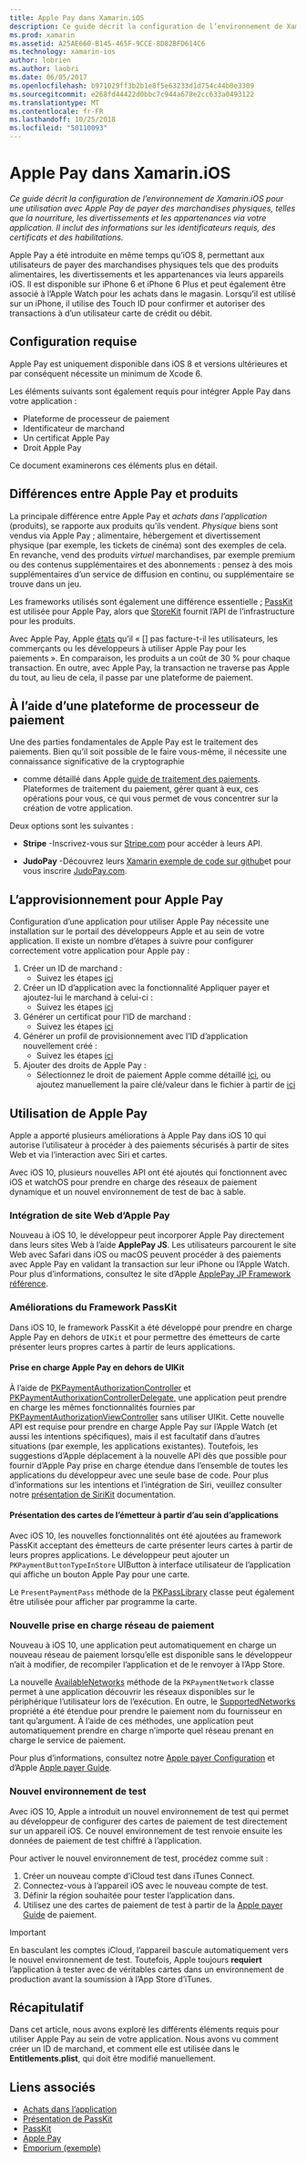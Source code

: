 ```yaml
---
title: Apple Pay dans Xamarin.iOS
description: Ce guide décrit la configuration de l’environnement de Xamarin.iOS pour une utilisation avec Apple Pay de payer des marchandises physiques, telles que la nourriture, les divertissements et les appartenances via votre application. Il inclut des informations sur les identificateurs requis, des certificats et des habilitations.
ms.prod: xamarin
ms.assetid: A25AE660-B145-465F-9CCE-8D82BFD614C6
ms.technology: xamarin-ios
author: lobrien
ms.author: laobri
ms.date: 06/05/2017
ms.openlocfilehash: b971029ff3b2b1e8f5e63233d1d754c44b0e3309
ms.sourcegitcommit: e268fd44422d0bbc7c944a678e2cc633a0493122
ms.translationtype: MT
ms.contentlocale: fr-FR
ms.lasthandoff: 10/25/2018
ms.locfileid: "50110093"
---
```

# <a name="apple-pay-in-xamarinios"></a>Apple Pay dans Xamarin.iOS

_Ce guide décrit la configuration de l’environnement de Xamarin.iOS pour une utilisation avec Apple Pay de payer des marchandises physiques, telles que la nourriture, les divertissements et les appartenances via votre application. Il inclut des informations sur les identificateurs requis, des certificats et des habilitations._

Apple Pay a été introduite en même temps qu’iOS 8, permettant aux utilisateurs de payer des marchandises physiques tels que des produits alimentaires, les divertissements et les appartenances via leurs appareils iOS. Il est disponible sur iPhone 6 et iPhone 6 Plus et peut également être associé à l’Apple Watch pour les achats dans le magasin. Lorsqu’il est utilisé sur un iPhone, il utilise des Touch ID pour confirmer et autoriser des transactions à d’un utilisateur carte de crédit ou débit.

## <a name="requirements"></a>Configuration requise

Apple Pay est uniquement disponible dans iOS 8 et versions ultérieures et par conséquent nécessite un minimum de Xcode 6.

Les éléments suivants sont également requis pour intégrer Apple Pay dans votre application :

 - Plateforme de processeur de paiement
 - Identificateur de marchand
 - Un certificat Apple Pay
 - Droit Apple Pay

Ce document examinerons ces éléments plus en détail.

## <a name="differences-between-apple-pay-and-iap"></a>Différences entre Apple Pay et produits

La principale différence entre Apple Pay et *achats dans l’application* (produits), se rapporte aux produits qu’ils vendent. *Physique* biens sont vendus via Apple Pay ; alimentaire, hébergement et divertissement physique (par exemple, les tickets de cinéma) sont des exemples de cela. En revanche, vend des produits *virtuel* marchandises, par exemple premium ou des contenus supplémentaires et des abonnements : pensez à des mois supplémentaires d’un service de diffusion en continu, ou supplémentaire se trouve dans un jeu.

Les frameworks utilisés sont également une différence essentielle ; [PassKit](https://developer.apple.com/library/ios/documentation/PassKit/Reference/PKPaymentAuthorizationViewController_Ref/) est utilisée pour Apple Pay, alors que [StoreKit](https://developer.apple.com/library/ios/documentation/PassKit/Reference/PKPaymentAuthorizationViewController_Ref/) fournit l’API de l’infrastructure pour les produits.

Avec Apple Pay, Apple [états](https://developer.apple.com/apple-pay/Getting-Started-with-Apple-Pay.pdf) qu’il « [] pas facture-t-il les utilisateurs, les commerçants ou les développeurs à utiliser Apple Pay pour les paiements ». En comparaison, les produits a un coût de 30 % pour chaque transaction. En outre, avec Apple Pay, la transaction ne traverse pas Apple du tout, au lieu de cela, il passe par une plateforme de paiement.

## <a name="using-a-payment-processor-platform"></a>À l’aide d’une plateforme de processeur de paiement

Une des parties fondamentales de Apple Pay est le traitement des paiements. Bien qu’il soit possible de le faire vous-même, il nécessite une connaissance significative de la cryptographie
- comme détaillé dans Apple [guide de traitement des paiements](https://developer.apple.com/library/ios/ApplePay_Guide/ProcessPayment.html).
Plateformes de traitement du paiement, gérer quant à eux, ces opérations pour vous, ce qui vous permet de vous concentrer sur la création de votre application.

Deux options sont les suivantes :

- **Stripe** -Inscrivez-vous sur [Stripe.com](https://stripe.com/) pour accéder à leurs API.

- **JudoPay** -Découvrez leurs [Xamarin exemple de code sur github](https://github.com/Judopay/Xamarin-Sample-App)et pour vous inscrire [JudoPay.com](https://www.judopay.com/).

## <a name="provisioning-for-apple-pay"></a>L’approvisionnement pour Apple Pay

Configuration d’une application pour utiliser Apple Pay nécessite une installation sur le portail des développeurs Apple et au sein de votre application. Il existe un nombre d’étapes à suivre pour configurer correctement votre application pour Apple pay :

1. Créer un ID de marchand :
    - Suivez les étapes [ici](~/ios/deploy-test/provisioning/capabilities/apple-pay-capabilities.md#merchantid)
2. Créer un ID d’application avec la fonctionnalité Appliquer payer et ajoutez-lui le marchand à celui-ci :
    - Suivez les étapes [ici](~/ios/deploy-test/provisioning/capabilities/apple-pay-capabilities.md#appid)
3. Générer un certificat pour l’ID de marchand :
    - Suivez les étapes [ici](~/ios/deploy-test/provisioning/capabilities/apple-pay-capabilities.md#certificate)
4. Générer un profil de provisionnement avec l’ID d’application nouvellement créé :
    - Suivez les étapes [ici](~/ios/get-started/installation/device-provisioning/manual-provisioning.md#provisioning)
5. Ajouter des droits de Apple Pay :
    - Sélectionnez le droit de paiement Apple comme détaillé [ici](~/ios/deploy-test/provisioning/entitlements.md), ou ajoutez manuellement la paire clé/valeur dans le fichier à partir de [ici](~/ios/deploy-test/provisioning/entitlements.md)

## <a name="working-with-apple-pay"></a>Utilisation de Apple Pay

Apple a apporté plusieurs améliorations à Apple Pay dans iOS 10 qui autorise l’utilisateur à procéder à des paiements sécurisés à partir de sites Web et via l’interaction avec Siri et cartes.

Avec iOS 10, plusieurs nouvelles API ont été ajoutés qui fonctionnent avec iOS et watchOS pour prendre en charge des réseaux de paiement dynamique et un nouvel environnement de test de bac à sable.

### <a name="apple-pay-website-integration"></a>Intégration de site Web d’Apple Pay

Nouveau à iOS 10, le développeur peut incorporer Apple Pay directement dans leurs sites Web à l’aide **ApplePay JS**. Les utilisateurs parcourent le site Web avec Safari dans iOS ou macOS peuvent procéder à des paiements avec Apple Pay en validant la transaction sur leur iPhone ou l’Apple Watch. Pour plus d’informations, consultez le site d’Apple [ApplePay JP Framework référence](https://developer.apple.com/reference/applepayjs).

### <a name="passkit-framework-enhancements"></a>Améliorations du Framework PassKit

Dans iOS 10, le framework PassKit a été développé pour prendre en charge Apple Pay en dehors de `UIKit` et pour permettre des émetteurs de carte présenter leurs propres cartes à partir de leurs applications.


#### <a name="supporting-apple-pay-outside-of-uikit"></a>Prise en charge Apple Pay en dehors de UIKit

À l’aide de [PKPaymentAuthorizationController](https://developer.apple.com/reference/passkit/pkpaymentauthorizationcontroller) et [PKPaymentAuthorixationControllerDelegate](https://developer.apple.com/reference/passkit/pkpaymentauthorizationcontrollerdelegate), une application peut prendre en charge les mêmes fonctionnalités fournies par [ PKPaymentAuthorizationViewController](https://developer.apple.com/reference/passkit/pkpaymentauthorizationviewcontroller) sans utiliser UIKit. Cette nouvelle API est requise pour prendre en charge Apple Pay sur l’Apple Watch (et aussi les intentions spécifiques), mais il est facultatif dans d’autres situations (par exemple, les applications existantes). Toutefois, les suggestions d’Apple déplacement à la nouvelle API dès que possible pour fournir d’Apple Pay prise en charge étendue dans l’ensemble de toutes les applications du développeur avec une seule base de code. Pour plus d’informations sur les intentions et l’intégration de Siri, veuillez consulter notre [présentation de SiriKit](~/ios/platform/sirikit/index.md) documentation.

#### <a name="presenting-issuer-cards-from-within-apps"></a>Présentation des cartes de l’émetteur à partir d’au sein d’applications

Avec iOS 10, les nouvelles fonctionnalités ont été ajoutées au framework PassKit acceptant des émetteurs de carte présenter leurs cartes à partir de leurs propres applications. Le développeur peut ajouter un `PKPaymentButtonTypeInStore` UIButton à interface utilisateur de l’application qui affiche un bouton Apple Pay pour une carte.

Le `PresentPaymentPass` méthode de la [PKPassLibrary](https://developer.apple.com/reference/passkit/pkpasslibrary) classe peut également être utilisée pour afficher par programme la carte.

### <a name="new-payment-network-support"></a>Nouvelle prise en charge réseau de paiement

Nouveau à iOS 10, une application peut automatiquement en charge un nouveau réseau de paiement lorsqu’elle est disponible sans le développeur n’ait à modifier, de recompiler l’application et de le renvoyer à l’App Store.

La nouvelle [AvailableNetworks](https://developer.apple.com/reference/passkit/pkpaymentrequest/1833288-availablenetworks) méthode de la `PKPaymentNetwork` classe permet à une application découvrir les réseaux disponibles sur le périphérique l’utilisateur lors de l’exécution. En outre, le [SupportedNetworks](https://developer.apple.com/reference/passkit/pkpaymentrequest/1619329-supportednetworks) propriété a été étendue pour prendre le paiement nom du fournisseur en tant qu’argument. À l’aide de ces méthodes, une application peut automatiquement prendre en charge n’importe quel réseau prenant en charge le service de paiement.

Pour plus d’informations, consultez notre [Apple payer Configuration](~/ios/platform/apple-pay.md) et d’Apple [Apple payer Guide](https://developer.apple.com/apple-pay/).

### <a name="new-testing-environment"></a>Nouvel environnement de test

Avec iOS 10, Apple a introduit un nouvel environnement de test qui permet au développeur de configurer des cartes de paiement de test directement sur un appareil iOS. Ce nouvel environnement de test renvoie ensuite les données de paiement de test chiffré à l’application.

Pour activer le nouvel environnement de test, procédez comme suit :

1. Créer un nouveau compte d’iCloud test dans iTunes Connect.
2. Connectez-vous à l’appareil iOS avec le nouveau compte de test.
3. Définir la région souhaitée pour tester l’application dans.
4. Utilisez une des cartes de paiement de test à partir de la [Apple payer Guide](https://developer.apple.com/apple-pay/) de paiement.

> [!IMPORTANT]
> En basculant les comptes iCloud, l’appareil bascule automatiquement vers le nouvel environnement de test. Toutefois, Apple toujours **requiert** l’application à tester avec de véritables cartes dans un environnement de production avant la soumission à l’App Store d’iTunes.

## <a name="summary"></a>Récapitulatif

Dans cet article, nous avons exploré les différents éléments requis pour utiliser Apple Pay au sein de votre application. Nous avons vu comment créer un ID de marchand, et comment elle est utilisée dans le **Entitlements.plist**, qui doit être modifié manuellement.

## <a name="related-links"></a>Liens associés

- [Achats dans l’application](~/ios/platform/in-app-purchasing/index.md)
- [Présentation de PassKit](~/ios/platform/passkit.md)
- [PassKit](https://developer.apple.com/library/ios/documentation/PassKit/Reference/PKPaymentAuthorizationViewController_Ref/)
- [Apple Pay](https://developer.apple.com/apple-pay/)
- [Emporium (exemple)](https://developer.xamarin.com/samples/monotouch/ios9/Emporium/)
